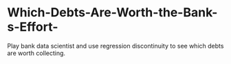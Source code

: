 # Which-Debts-Are-Worth-the-Bank-s-Effort-
Play bank data scientist and use regression discontinuity to see which debts are worth collecting.
